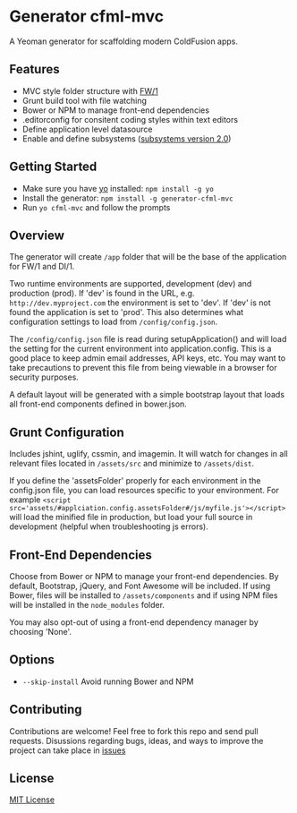 # Generator cfml-mvc
A Yeoman generator for scaffolding modern ColdFusion apps.

## Features
* MVC style folder structure with [FW/1](https://github.com/framework-one/fw1)
* Grunt build tool with file watching
* Bower or NPM to manage front-end dependencies
* .editorconfig for consitent coding styles within text editors
* Define application level datasource
* Enable and define subsystems ([subsystems version 2.0](http://framework-one.github.io/documentation/using-subsystems.html#subsystems-10-vs-20))

## Getting Started
* Make sure you have [yo](http://yeoman.io) installed: `npm install -g yo`
* Install the generator: `npm install -g generator-cfml-mvc`
* Run `yo cfml-mvc` and follow the prompts

## Overview
The generator will create `/app` folder that will be the base of the application for FW/1 and DI/1.

Two runtime environments are supported, development (dev) and production (prod). If 'dev' is found in the URL, e.g. `http://dev.myproject.com` the environment is set to 'dev'. If 'dev' is not found the application is set to 'prod'. This also determines what configuration settings to load from `/config/config.json`.

The `/config/config.json` file is read during setupApplication() and will load the setting for the current environment into application.config. This is a good place to keep admin email addresses, API keys, etc. You may want to take precautions to prevent this file from being viewable in a browser for security purposes.

A default layout will be generated with a simple bootstrap layout that loads all front-end components defined in bower.json.

## Grunt Configuration
Includes jshint, uglify, cssmin, and imagemin. It will watch for changes in all relevant files located in `/assets/src` and minimize to `/assets/dist`.

If you define the 'assetsFolder' properly for each environment in the config.json file, you can load resources specific to your environment. For example `<script src='assets/#applciation.config.assetsFolder#/js/myfile.js'></script>` will load the minified file in production, but load your full source in development (helpful when troubleshooting js errors).

## Front-End Dependencies
Choose from Bower or NPM to manage your front-end dependencies. By default, Bootstrap, jQuery, and Font Awesome will be included. If using Bower, files will be installed to `/assets/components` and if using NPM files will be installed in the `node_modules` folder.

You may also opt-out of using a front-end dependency manager by choosing 'None'.

## Options
* `--skip-install`
  Avoid running Bower and NPM

## Contributing
Contributions are welcome! Feel free to fork this repo and send pull requests. Disussions regarding bugs, ideas, and ways to improve the project can take place in [issues](https://github.com/stevemilburn/generator-cfml-mvc/issues)

## License
[MIT License](http://en.wikipedia.org/wiki/MIT_License)
